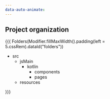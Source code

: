 ```yaml
---
data-auto-animate:
---
```


## <span data-id="title">Project organization</span>

{{{ Folders(Modifier.fillMaxWidth().padding(left = 5.cssRem).dataId("folders"))

* src
  * jsMain
    * kotlin
      * components
      * pages
  * resources

}}}
